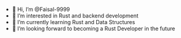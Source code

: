 - 👋 Hi, I’m @Faisal-9999
- 👀 I’m interested in Rust and backend development
- 🌱 I’m currently learning Rust and Data Structures
- 💞️ I’m looking forward to becoming a Rust Developer in the future

<!---
Faisal-9999/Faisal-9999 is a ✨ special ✨ repository because its `README.md` (this file) appears on your GitHub profile.
You can click the Preview link to take a look at your changes.
--->
